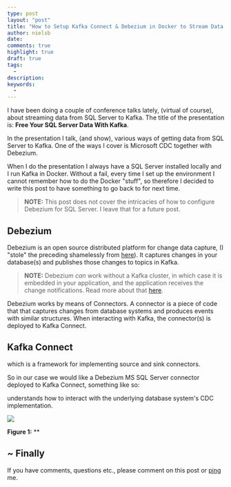 ```yaml
---
type: post
layout: "post"
title: "How to Setup Kafka Connect & Debezium in Docker to Stream Data from MS SQL Server"
author: nielsb
date: 
comments: true
highlight: true
draft: true
tags:
  -
description: 
keywords:
  -   
---
```


I have been doing a couple of conference talks lately, (virtual of course), about streaming data from SQL Server to Kafka. The title of the presentation is: **Free Your SQL Server Data With Kafka**.

In the presentation I talk, (and show), various ways of getting data from SQL Server to Kafka. One of the ways I cover is Microsoft CDC together with Debezium. 

When I do the presentation I always have a SQL Server installed locally and I run Kafka in Docker. Without a fail, every time I set up the environment I cannot remember how to do the Docker "stuff", so therefore I decided to write this post to have something to go back to for next time.

<!--more-->

> **NOTE:** This post does not cover the intricacies of how to configure Debezium for SQL Server. I leave that for a future post.

## Debezium

Debezium is an open source distributed platform for change data capture, (I "stole" the preceding shamelessly from [here][1]). It captures changes in your database(s) and publishes those changes to topics in Kafka.

> **NOTE:** Debezium *can* work without a Kafka cluster, in which case it is embedded in your application, and the application receives the change notifications. Read more about that [here][2].

Debezium works by means of Connectors. A connector is a piece of code that that captures changes from database systems and produces events with similar structures. When interacting with Kafka, the connector(s) is deployed to Kafka Connect.

## Kafka Connect




which is a framework for implementing source and sink connectors. 


So in our case we would like a Debezium MS SQL Server connector deployed to Kafka Connect, something like so:




 understands how to interact with the underlying database system's CDC implementation.


![](/images/posts/<image_name_incl_ext>)

**Figure 1:** **


## ~ Finally

If you have comments, questions etc., please comment on this post or [ping][ma] me.

[ma]: mailto:niels.it.berglund@gmail.com
[mp]: https://blog.acolyer.org
[iq]: https://www.infoq.com/
[ew]: http://sqlonice.com/
[re]: http://blog.revolutionanalytics.com
[sqsk]: https://www.sqlskills.com


[1]: https://debezium.io/
[2]: https://debezium.io/documentation/reference/1.4/development/engine.html

<!--
  post reference
  [pkg1]: {{< relref "" >}}
-->  


<!--
[series1]: <> [SQL Server R Services](/series/sql_server_2k16_r_services)
[series2]: <> [Install R Packages in SQL Server ML Services](/series/sql_server_ml_services_install_packages)
[series3]: <> [sp_execute_external_script and SQL Server Compute Context](/series/spees_and_sql_compute_context)
-->

<!--
[findstr]: <> findstr /I \<word_to_find\> *
-->
